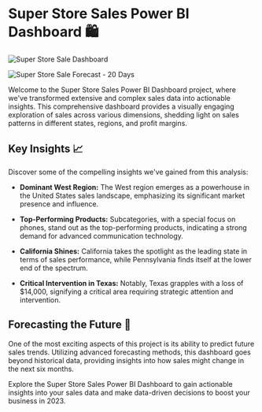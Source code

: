 # Super Store Sales Power BI Dashboard 🛍️

![Super Store Sale Dashboard](https://github.com/user-attachments/assets/0c8ccab6-7b2c-4384-85d7-cacc6ae33937)

![Super Store Sale Forecast - 20 Days](https://github.com/user-attachments/assets/d63c6f87-db07-4e4b-a82b-d5808cf736c3)

Welcome to the Super Store Sales Power BI Dashboard project, where we've transformed extensive and complex sales data into actionable insights. This comprehensive dashboard provides a visually engaging exploration of sales across various dimensions, shedding light on sales patterns in different states, regions, and profit margins.

## Key Insights 📈

Discover some of the compelling insights we've gained from this analysis:

- **Dominant West Region:** The West region emerges as a powerhouse in the United States sales landscape, emphasizing its significant market presence and influence.

- **Top-Performing Products:** Subcategories, with a special focus on phones, stand out as the top-performing products, indicating a strong demand for advanced communication technology.

- **California Shines:** California takes the spotlight as the leading state in terms of sales performance, while Pennsylvania finds itself at the lower end of the spectrum.

- **Critical Intervention in Texas:** Notably, Texas grapples with a loss of $14,000, signifying a critical area requiring strategic attention and intervention.

## Forecasting the Future 🔮

One of the most exciting aspects of this project is its ability to predict future sales trends. Utilizing advanced forecasting methods, this dashboard goes beyond historical data, providing insights into how sales might change in the next six months.

Explore the Super Store Sales Power BI Dashboard to gain actionable insights into your sales data and make data-driven decisions to boost your business in 2023.

